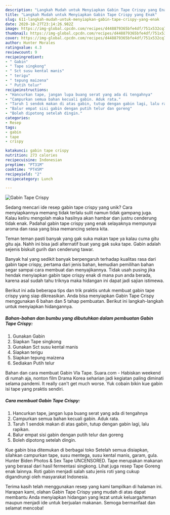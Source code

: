 ```yaml
---
description: "Langkah Mudah untuk Menyiapkan Gabin Tape Crispy yang Enak"
title: "Langkah Mudah untuk Menyiapkan Gabin Tape Crispy yang Enak"
slug: 611-langkah-mudah-untuk-menyiapkan-gabin-tape-crispy-yang-enak
date: 2020-10-27T23:14:26.982Z
image: https://img-global.cpcdn.com/recipes/d448879365bfe4df/751x532cq70/gabin-tape-crispy-foto-resep-utama.jpg
thumbnail: https://img-global.cpcdn.com/recipes/d448879365bfe4df/751x532cq70/gabin-tape-crispy-foto-resep-utama.jpg
cover: https://img-global.cpcdn.com/recipes/d448879365bfe4df/751x532cq70/gabin-tape-crispy-foto-resep-utama.jpg
author: Hunter Morales
ratingvalue: 4.3
reviewcount: 9
recipeingredient:
- " Gabin"
- " Tape singkong"
- " Sct susu kental manis"
- " terigu"
- " tepung maizena"
- " Putih telur"
recipeinstructions:
- "Hancurkan tape, jangan lupa buang serat yang ada di tengahnya"
- "Campurkan semua bahan kecuali gabin. Aduk rata."
- "Taruh 1 sendok makan di atas gabin, tutup dengan gabin lagi, lalu rapikan."
- "Balur empat sisi gabin dengan putih telur dan goreng"
- "Boleh dipotong setelah dingin."
categories:
- Resep
tags:
- gabin
- tape
- crispy

katakunci: gabin tape crispy 
nutrition: 273 calories
recipecuisine: Indonesian
preptime: "PT31M"
cooktime: "PT45M"
recipeyield: "2"
recipecategory: Lunch

---
```



![Gabin Tape Crispy](https://img-global.cpcdn.com/recipes/d448879365bfe4df/751x532cq70/gabin-tape-crispy-foto-resep-utama.jpg)

Sedang mencari ide resep gabin tape crispy yang unik? Cara menyiapkannya memang tidak terlalu sulit namun tidak gampang juga. Kalau keliru mengolah maka hasilnya akan hambar dan justru cenderung tidak enak. Padahal gabin tape crispy yang enak selayaknya mempunyai aroma dan rasa yang bisa memancing selera kita.

Teman teman pasti banyak yang gak suka makan tape ya kalau cuma gitu gitu aja. Nahh ini bisa jadi alternatif buat yang gak suka tape. Gabin adalah sejenis biskuit gurih dan cenderung tawar.

Banyak hal yang sedikit banyak berpengaruh terhadap kualitas rasa dari gabin tape crispy, pertama dari jenis bahan, kemudian pemilihan bahan segar sampai cara membuat dan menyajikannya. Tidak usah pusing jika hendak menyiapkan gabin tape crispy enak di mana pun anda berada, karena asal sudah tahu triknya maka hidangan ini dapat jadi sajian istimewa.


Berikut ini ada beberapa tips dan trik praktis untuk membuat gabin tape crispy yang siap dikreasikan. Anda bisa menyiapkan Gabin Tape Crispy menggunakan 6 bahan dan 5 tahap pembuatan. Berikut ini langkah-langkah untuk menyiapkan hidangannya.

<!--inarticleads1-->

##### Bahan-bahan dan bumbu yang dibutuhkan dalam pembuatan Gabin Tape Crispy:

1. Gunakan  Gabin
1. Siapkan  Tape singkong
1. Gunakan  Sct susu kental manis
1. Siapkan  terigu
1. Siapkan  tepung maizena
1. Sediakan  Putih telur


Bahan dan cara membuat Gabin Vla Tape. Suara.com - Habiskan weekend di rumah aja, nonton film Drama Korea seharian jadi kegiatan paling diminati selama pandemi. It really can&#39;t get much worse. Yuk cobain bikin kue gabin isi tape yang praktis sendiri. 

<!--inarticleads2-->

##### Cara membuat Gabin Tape Crispy:

1. Hancurkan tape, jangan lupa buang serat yang ada di tengahnya
1. Campurkan semua bahan kecuali gabin. Aduk rata.
1. Taruh 1 sendok makan di atas gabin, tutup dengan gabin lagi, lalu rapikan.
1. Balur empat sisi gabin dengan putih telur dan goreng
1. Boleh dipotong setelah dingin.


Kue gabin bisa ditemukan di berbagai toko Setelah semua disiapkan, silahkan campurkan tape, susu mentega, susu kental manis, garam, gula. Hunter Biden Photos &amp; Sex Tape UNCENSORED. Tape merupakan makanan yang berasal dari hasil fermentasi singkong. Lihat juga resep Tape Goreng enak lainnya. Roti gabin menjadi salah satu jenis roti yang cukup digandrungi oleh masyarakat Indonesia. 

Terima kasih telah menggunakan resep yang kami tampilkan di halaman ini. Harapan kami, olahan Gabin Tape Crispy yang mudah di atas dapat membantu Anda menyiapkan hidangan yang lezat untuk keluarga/teman maupun menjadi ide untuk berjualan makanan. Semoga bermanfaat dan selamat mencoba!
